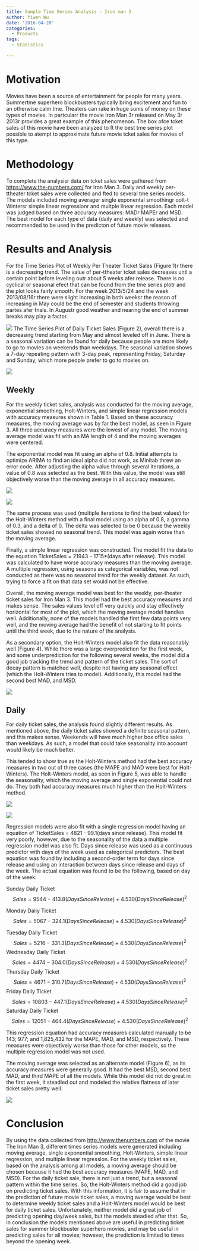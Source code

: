 ```yaml
---
title: Sample Time Series Analysis - Iron man 3
author: Yiwen Wu
date: '2016-04-20'
categories:
  - Products
tags:
  - Statistics

---
```





# Motivation
Movies have been a source of entertainment for people for many years. Summertme superhero blockbusters typically bring excitement and fun to an otherwise calm tme. Theaters can rake in huge sums of money on these types of movies. In partcularr the movie Iron Man 3r released on May 3r 2013r provides a great example of this phenomenon. The box ofce tcket sales of this movie have been analyzed to ft the best tme series plot possible to atempt to approximate future movie tcket sales for movies of this type.

# Methodology
To complete the analysisr data on tcket sales were gathered from <https://www.the-numbers.com/> for Iron Man 3. Daily and weekly per-ttheater tcket sales were collected and fted to several tme series models. The models included moving averager single exponental smoothingr oolt-t Wintersr simple linear regressionr and multple linear regression. Each model was judged based on three accuracy measures: MADr MAPEr and MSD. The best model for each type of data (daily and weekly) was selected and recommended to be used in the predicton of future movie releases.

# Results and Analysis
For the Time Series Plot of Weekly Per Theater Ticket Sales (Figure 1)r there is a decreasing trend. The value of per-ttheater tcket sales decreases untl a certain point before leveling outr about 5 weeks afer release. There is no cyclical or seasonal efect that can be found from the tme series plotr and the plot looks fairly smooth. For the week 2013/5/24 and the week 2013/08/16r there were slight increasing in both weeksr the reason of increasing in May could be the end of semester and students throwing partes afer fnals. In Augustr good weather and nearing the end of summer breaks may play a factor.



![](/img/mv1.jpg)
The Time Series Plot of Daily Ticket Sales (Figure 2), overall there is a decreasing trend starting from May and almost leveled off in June. There is a seasonal variation can be found for daily because people are more likely to go to movies on weekends than weekdays. The seasonal variation shows a 7-day repeating pattern with 3-day peak, representing Friday, Saturday and Sunday, which more people prefer to go to movies on.


![](/img/mv2.jpg)



## Weekly
For the weekly ticket sales, analysis was conducted for the moving average, exponential smoothing, Holt-Winters, and simple linear regression models with accuracy measures shown in Table 1. Based on these accuracy measures, the moving average was by far the best model, as seen in Figure 3. All three accuracy measures were the lowest of any model. The moving average model was fit with an MA length of 4 and the moving averages were centered. 

The exponential model was fit using an alpha of 0.8. Initial attempts to optimize ARIMA to find an ideal alpha did not work, as Minitab threw an error code. After adjusting the alpha value through several iterations, a value of 0.8 was selected as the best. With this value, the model was still objectively worse than the moving average in all accuracy measures. 

![](/img/mv3.jpg)


![](/img/mv4.jpg)


The same process was used (multiple iterations to find the best values) for the Holt-Winters method with a final model using an alpha of 0.8, a gamma of 0.3, and a delta of 0. The delta was selected to be 0 because the weekly ticket sales showed no seasonal trend. This model was again worse than the moving average.

Finally, a simple linear regression was constructed. The model fit the data to the equation TicketSales = 21943 – 1715*(days after release). This model was calculated to have worse accuracy measures than the moving average. A multiple regression, using seasons as categorical variables, was not conducted as there was no seasonal trend for the weekly dataset. As such, trying to force a fit on that data set would not be effective. 

Overall, the moving average model was best for the weekly, per-theater ticket sales for Iron Man 3. This model had the best accuracy measures and makes sense. The sales values level off very quickly and stay effectively horizontal for most of the plot, which the moving average model handles well. Additionally, none of the models handled the first few data points very well, and the moving average had the benefit of not starting to fit points until the third week, due to the nature of the analysis. 

As a secondary option, the Holt-Winters model also fit the data reasonably well (Figure 4). While there was a large overprediction for the first week, and some underprediction for the following several weeks, the model did a good job tracking the trend and pattern of the ticket sales. The sort of decay pattern is matched well, despite not having any seasonal effect (which the Holt-Winters tries to model). Additionally, this model had the second best MAD, and MSD. 

![](/img/mv5.jpg)



## Daily
For daily ticket sales, the analysis found slightly different results. As mentioned above, the daily ticket sales showed a definite seasonal pattern, and this makes sense. Weekends will have much higher box office sales than weekdays. As such, a model that could take seasonality into account would likely be much better.

This tended to show true as the Holt-Winters method had the best accuracy measures in two out of three cases (the MAPE and MAD were best for Holt-Winters). The Holt-Winters model, as seen in Figure 5, was able to handle the seasonality, which the moving average and single exponential could not do. They both had accuracy measures much higher than the Holt-Winters method.

![](/img/mv6.jpg)

![](/img/mv7.jpg)

Regression models were also fit with a single regression model having an equation of TicketSales = 4821 - 99.1(days since release). This model fit very poorly, however, due to the seasonality of the data a multiple regression model was also fit. Days since release was used as a continuous predictor with days of the week used as categorical predictors. The best equation was found by including a second-order term for days since release and using an interaction between days since release and days of the week. The actual equation was found to be the following, based on day of the week:

Sunday Daily Ticket $$Sales = 9544 - 413.8 (Days Since Release) + 4.530 (Days Since Release)^2 $$

Monday Daily Ticket $$Sales = 5067 - 324.1 (Days Since Release) + 4.530 (Days Since Release)^2$$

Tuesday Daily Ticket $$Sales = 5216 - 331.3 (Days Since Release) + 4.530 (Days Since Release)^2$$
Wednesday Daily Ticket $$Sales = 4474 - 304.0 (Days Since Release) + 4.530 (Days Since Release)^2$$
Thursday Daily Ticket $$Sales = 4671 - 310.7 (Days Since Release) + 4.530 (Days Since Release)^2$$
Friday Daily Ticket $$Sales = 10803 - 447.1 (Days Since Release) + 4.530 (Days Since Release)^2$$
Saturday Daily Ticket $$Sales = 12051 - 464.4 (Days Since Release) + 4.530 (Days Since Release)^2$$

This regression equation had accuracy measures calculated manually to be 143; 977; and 1,825,432 for the MAPE, MAD, and MSD, respectively. These measures were objectively worse than those for other models, so the multiple regression model was not used.

The moving average was selected as an alternate model (Figure 6), as its accuracy measures were generally good. It had the best MSD, second best MAD, and third MAPE of all the models. While this model did not do great in the first week, it steadied out and modeled the relative flatness of later ticket sales pretty well.  


![](/img/mv8.jpg)


# Conclusion
By using the data collected from <http://www.thenumbers.com> of the movie The Iron Man 3, different times series models were generated including moving average, single exponential smoothing, Holt-Winters, simple linear regression, and multiple linear regression. For the weekly ticket sales, based on the analysis among all models, a moving average should be chosen because it had the best accuracy measures (MAPE, MAD, and MSD). For the daily ticket sale, there is not just a trend, but a seasonal pattern within the time series. So, the Holt-Winters method did a good job on predicting ticket sales. With this information, it is fair to assume that in the prediction of future movie ticket sales, a moving average would be best to determine weekly ticket sales and a Holt-Winters model would be best for daily ticket sales. Unfortunately, neither model did a great job of predicting opening day/week sales, but the models steadied after that. So, in conclusion the models mentioned above are useful in predicting ticket sales for summer blockbuster superhero movies, and may be useful in predicting sales for all movies; however, the prediction is limited to times beyond the opening week.

